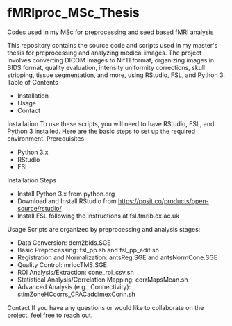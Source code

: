 # fMRIproc_MSc_Thesis
Codes used in my MSc for preprocessing and seed based fMRI analysis

This repository contains the source code and scripts used in my master's thesis for preprocessing and analyzing medical images. The project involves converting DICOM images to NifTI format, organizing images in BIDS format, quality evaluation, intensity uniformity corrections, skull stripping, tissue segmentation, and more, using RStudio, FSL, and Python 3.
Table of Contents
* Installation
* Usage
* Contact
  
Installation
To use these scripts, you will need to have RStudio, FSL, and Python 3 installed. Here are the basic steps to set up the required environment.
Prerequisites
* Python 3.x
* RStudio
* FSL
  
Installation Steps
* Install Python 3.x from python.org
* Download and Install RStudio from https://posit.co/products/open-source/rstudio/
* Install FSL following the instructions at fsl.fmrib.ox.ac.uk
  
Usage
Scripts are organized by preprocessing and analysis stages:
* Data Conversion: dcm2bids.SGE
* Basic Preprocessing: fsl_pp.sh and fsl_pp_edit.sh
* Registration and Normalization: antsReg.SGE and antsNormCone.SGE
* Quality Control: mriqcTMS.SGE
* ROI Analysis/Extraction: cone_roi_csv.sh
* Statistical Analysis/Correlation Mapping: corrMapsMean.sh
* Advanced Analysis (e.g., Connectivity): stimZoneHCcorrs_CPACaddimexConn.sh
  
Contact
If you have any questions or would like to collaborate on the project, feel free to reach out.
